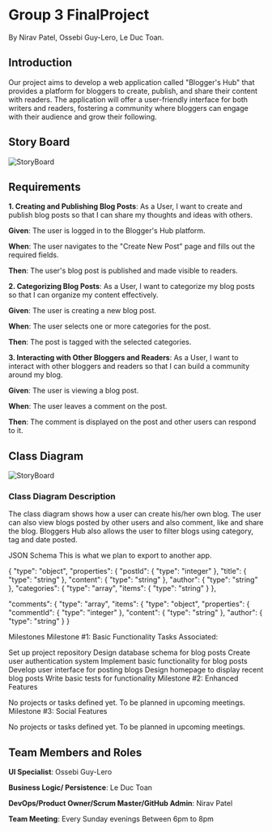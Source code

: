 # Group 3 FinalProject
By Nirav Patel, Ossebi Guy-Lero, Le Duc Toan.

## Introduction
Our project aims to develop a web application called "Blogger's Hub" that provides a platform for bloggers to create, publish, and share their content with readers. The application will offer a user-friendly interface for both writers and readers, fostering a community where bloggers can engage with their audience and grow their following. 

## Story Board
![StoryBoard](https://github.com/patel6nr/Group3FinalProject/assets/122308867/c9d79d32-4251-4b25-ad7c-12f7d1985363)

## Requirements
 
**1. Creating and Publishing Blog Posts**: As a User, I want to create and publish blog posts so that I can share my thoughts and ideas with others.
   
**Given**: The user is logged in to the Blogger's Hub platform.

**When**: The user navigates to the "Create New Post" page and fills out the required fields.

**Then**: The user's blog post is published and made visible to readers. 

**2. Categorizing Blog Posts**: As a User, I want to categorize my blog posts so that I can organize my content effectively. 

**Given**: The user is creating a new blog post.

**When**: The user selects one or more categories for the post. 

**Then**: The post is tagged with the selected categories. 

**3. Interacting with Other Bloggers and Readers**: As a User, I want to interact with other bloggers and readers so that I can build a 	community around my blog. 

**Given**: The user is viewing a blog post. 

**When**: The user leaves a comment on the post.

**Then**: The comment is displayed on the post and other users can respond to it. 

## Class Diagram
![StoryBoard](https://github.com/patel6nr/Group3FinalProject/assets/122308867/22f75fe5-e43e-411f-bd4b-91e01be0098a) 
### Class Diagram Description 
The class diagram shows how a user can create his/her own blog. The user can also view blogs posted by other users and also comment, like and share the blog.
Bloggers Hub also allows the user to filter blogs using category, tag and date posted.

JSON Schema
This is what we plan to export to another app.

{ "type": "object", "properties": { "postId": { "type": "integer" }, "title": { "type": "string" }, "content": { "type": "string" }, "author": { "type": "string" }, "categories": { "type": "array", "items": { "type": "string" } },

"comments": { "type": "array", "items": { "type": "object", "properties": { "commentId": { "type": "integer" }, "content": { "type": "string" }, "author": { "type": "string" } }

Milestones
Milestone #1: Basic Functionality Tasks Associated:

Set up project repository
Design database schema for blog posts
Create user authentication system
Implement basic functionality for blog posts
Develop user interface for posting blogs
Design homepage to display recent blog posts
Write basic tests for functionality
Milestone #2: Enhanced Features

No projects or tasks defined yet. To be planned in upcoming meetings.
Milestone #3: Social Features

No projects or tasks defined yet. To be planned in upcoming meetings.

## Team Members and Roles
**UI Specialist**: Ossebi Guy-Lero

**Business Logic/ Persistence**: Le Duc Toan

**DevOps/Product Owner/Scrum Master/GitHub Admin**: Nirav Patel

**Team Meeting**: Every Sunday evenings Between 6pm to 8pm
